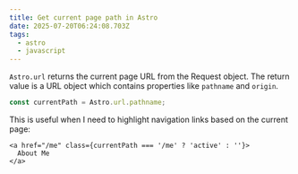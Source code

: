 ```yaml
---
title: Get current page path in Astro
date: 2025-07-20T06:24:08.703Z
tags:
  - astro
  - javascript
---
```


`Astro.url` returns the current page URL from the Request object. The return value is a URL object which contains properties like `pathname` and `origin`.

```js
const currentPath = Astro.url.pathname;
```

This is useful when I need to highlight navigation links based on the current page:

```astro
<a href="/me" class={currentPath === '/me' ? 'active' : ''}>
  About Me
</a>
```
